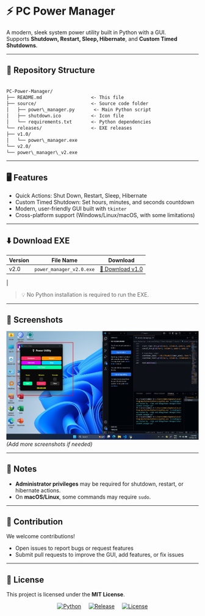 
# ⚡ PC Power Manager

A modern, sleek system power utility built in Python with a GUI.  
Supports **Shutdown, Restart, Sleep, Hibernate**, and **Custom Timed Shutdowns**.

---

## 📂 Repository Structure

```

PC-Power-Manager/
├── README.md                  <- This file
├── source/                    <- Source code folder
│   ├── power\_manager.py       <- Main Python script
│   ├── shutdown.ico           <- Icon file
│   └── requirements.txt       <- Python dependencies
└── releases/                  <- EXE releases
├── v1.0/
│   └── power\_manager.exe
└── v2.0/
└── power\_manager\_v2.exe

```

---

## 🖥 Features

- Quick Actions: Shut Down, Restart, Sleep, Hibernate  
- Custom Timed Shutdown: Set hours, minutes, and seconds countdown  
- Modern, user-friendly GUI built with `tkinter`  
- Cross-platform support (Windows/Linux/macOS, with some limitations)  

---

## ⬇️ Download EXE

| Version | File Name | Download |
|---------|-----------|---------|
| v2.0    | `power_manager_v2.0.exe`       | [💾 Download v1.0](https://github.com/shawnazd/PC-Power-Manager/releases/download/v1.0/power_manager_v2.0.exe)
 |


> 💡 No Python installation is required to run the EXE.

---

## 📸 Screenshots

![Main Window](screenshots/main_window_v2.0.jpg)  
*(Add more screenshots if needed)*

---

## 📌 Notes

- **Administrator privileges** may be required for shutdown, restart, or hibernate actions.  
- On **macOS/Linux**, some commands may require `sudo`.  

---

## 📝 Contribution

We welcome contributions!  

- Open issues to report bugs or request features  
- Submit pull requests to improve the GUI, add features, or fix issues  

---
## 📄 License

This project is licensed under the **MIT License**.  

<p align="center">
  <a href="https://www.python.org/"><img src="https://img.shields.io/badge/Python-3.13-blue" alt="Python"></a> &nbsp;&nbsp;&nbsp;
  <a href="releases/v2.0/power_manager_v2.exe"><img src="https://img.shields.io/badge/Release-v2.0-green" alt="Release"></a> &nbsp;&nbsp;&nbsp;
  <a href="LICENSE"><img src="https://img.shields.io/badge/License-MIT-yellow" alt="License"></a>
</p>

